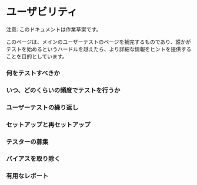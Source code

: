 <!--
# Usability
-->

# ユーザビリティ

<!--
Alert: This document is a working draft.
-->

注意: このドキュメントは作業草案です。

<!--
This page compliments the main User Testing page and is intended to give more detail and tips once someone has made it past the hurdle of getting started with testing.
-->

このページは、メインのユーザーテストのページを補完するものであり、誰かがテストを始めるというハードルを越えたら、より詳細な情報をヒントを提供することを目的としています。

<!--
### What to Test
-->

### 何をテストすべきか

<!--
### When and How Often to Test
-->

### いつ、どのくらいの頻度でテストを行うか

<!--
### Iterating with User Testing
-->

### ユーザーテストの繰り返し

<!--
### Setting Up & Re-Setting Up
-->

### セットアップと再セットアップ

<!--
### Recruiting Testers
-->

### テスターの募集

<!--
### Getting Rid of Bias
-->

### バイアスを取り除く

<!--
### Useful Reporting
-->

### 有用なレポート
